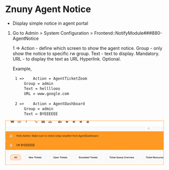 # Znuny Agent Notice

- Display simple notice in agent portal

1. Go to Admin > System Configuration > Frontend::NotifyModule###880-AgentNotice

    1 =>    Action - define which screen to show the agent notice.
			Group - only show the notice to specific rw group.
			Text -  text to display. Mandatory.
			URL - to display the text as URL Hyperlink. Optional.
	
	Example,
	
		1 =>    Action = AgentTicketZoom
			Group = admin
			Text = hellllooo
			URL = www.google.com
			
		2 =>    Action = AgentDashboard
			Group = admin
			Text = BYEEEEEE
			
			
![agent_notice](doc/en/images/agent_notice.png)